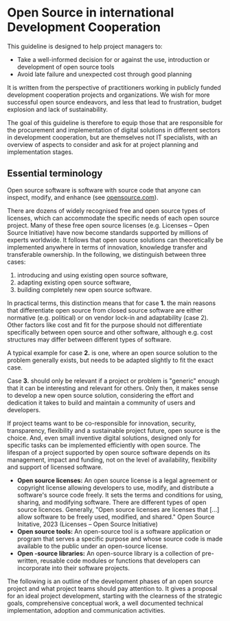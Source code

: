 # Open Source in international Development Cooperation

This guideline is designed to help project managers to:

 - Take a well-informed decision for or against the use, introduction or development of open source tools 
 - Avoid late failure and unexpected cost through good planning 

It is written from the perspective of practitioners working in publicly funded development cooperation projects and organizations. We wish for more successful open source endeavors, and less that lead to frustration, budget explosion and lack of sustainability. 

The goal of this guideline is therefore to equip those that are responsible for the procurement and implementation of digital solutions in different sectors in development cooperation, but are themselves not IT specialists, with an overview of aspects to consider and ask for at project planning and implementation stages.

## Essential terminology 

Open source software is software with source code that anyone can inspect, modify, and enhance (see [opensource.com](https://opensource.com/resources/what-open-source)). 

There are dozens of widely recognised free and open source types of licenses, which can accommodate the specific needs of each open source project. Many of these free open source licenses (e.g. Licenses – Open Source Initiative) have now become standards supported by millions of experts worldwide. It follows that open source solutions can theoretically be implemented anywhere in terms of innovation, knowledge transfer and transferable ownership. In the following, we distinguish between three cases:

 1. introducing and using existing open source software,  
 1. adapting existing open source software, 
 1. building completely new open source software.  

In practical terms, this distinction means that for case **1.** the main reasons that differentiate open source from closed source software are either normative (e.g. political) or on vendor lock-in and adaptability (case 2). Other factors like cost and fit for the purpose should not differentiate specifically between open source and other software, although e.g. cost structures may differ between different types of software. 

A typical example for case **2.** is one, where an open source solution to the problem generally exists, but needs to be adapted slightly to fit the exact case.  

Case **3.** should only be relevant if a project or problem is "generic" enough that it can be interesting and relevant for others. Only then, it makes sense to develop a new open source solution, considering the effort and dedication it takes to build and maintain a community of users and developers. 

If project teams want to be co-responsible for innovation, security, transparency, flexibility and a sustainable project future, open source is the choice. And, even small inventive digital solutions, designed only for specific tasks can be implemented efficiently with open source. The lifespan of a project supported by open source software depends on its management, impact and funding, not on the level of availability, flexibility and support of licensed software.

 - **Open source licenses:** An open source license is a legal agreement or copyright license allowing developers to use, modify, and distribute a software's source code freely. It sets the terms and conditions for using, sharing, and modifying software. There are different types of open source licences. Generally, "Open source licenses are licenses that [...] allow software to be freely used, modified, and shared." Open Source Initative, 2023 (Licenses – Open Source Initiative) 
 - **Open source tools:** An open-source tool is a software application or program that serves a specific purpose and whose source code is made available to the public under an open-source license. 
 - **Open -source libraries:** An open-source library is a collection of pre-written, reusable code modules or functions that developers can incorporate into their software projects.

The following is an outline of the development phases of an open source project and what project teams should pay attention to. It gives a proposal for an ideal project development, starting with the clearness of the strategic goals, comprehensive conceptual work, a well documented technical implementation, adoption and communication activities.